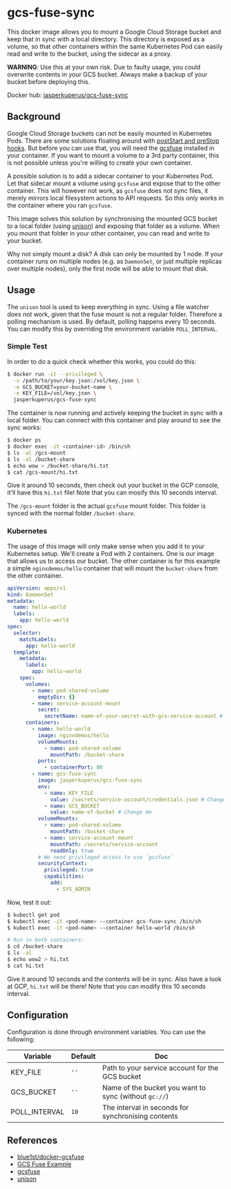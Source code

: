 # gcs-fuse-sync

This docker image allows you to mount a Google Cloud Storage bucket and keep that in sync with a local directory. This directory is exposed as a volume, so that other containers within the same Kubernetes Pod can easily read and write to the bucket, using the sidecar as a proxy.

**WARNING**: Use this at your own risk. Due to faulty usage, you could overwrite contents in your GCS bucket. Always make a backup of your bucket before deploying this.

Docker hub: [jasperkuperus/gcs-fuse-sync](https://hub.docker.com/r/jasperkuperus/gcs-fuse-sync)

## Background

Google Cloud Storage buckets can not be easily mounted in Kubernetes Pods. There are some solutions floating around with [postStart and preStop hooks](https://github.com/maciekrb/gcs-fuse-sample). But before you can use that, you will need the [gcsfuse](https://cloud.google.com/storage/docs/gcs-fuse) installed in your container. If you want to mount a volume to a 3rd party container, this is not possible unless you're willing to create your own container.

A possible solution is to add a sidecar container to your Kubernetes Pod. Let that sidecar mount a volume using `gcsfuse` and expose that to the other container. This will however not work, as `gcsfuse` does not sync files, it merely mirrors local filesystem actions to API requests. So this only works in the container where you ran `gcsfuse`.

This image solves this solution by synchronising the mounted GCS bucket to a local folder (using [unison](https://www.cis.upenn.edu/~bcpierce/unison/index.html)) and exposing that folder as a volume. When you mount that folder in your other container, you can read and write to your bucket.

Why not simply mount a disk? A disk can only be mounted by 1 node. If your container runs on multiple nodes (e.g. as `DaemonSet`, or just multiple replicas over multiple nodes), only the first node will be able to mount that disk.

## Usage

The `unison` tool is used to keep everything in sync. Using a file watcher does not work, given that the fuse mount is not a regular folder. Therefore a polling mechanism is used. By default, polling happens every 10 seconds. You can modify this by overriding the environment variable `POLL_INTERVAL`.

### Simple Test

In order to do a quick check whether this works, you could do this:

```sh
$ docker run -it --privileged \
  -v /path/to/your/key.json:/vol/key.json \
  -e GCS_BUCKET=your-bucket-name \
  -e KEY_FILE=/vol/key.json \
  jasperkuperus/gcs-fuse-sync
```

The container is now running and actively keeping the bucket in sync with a local folder. You can connect with this container and play around to see the sync works:

```sh
$ docker ps
$ docker exec -it <container-id> /bin/sh
$ ls -al /gcs-mount
$ ls -al /bucket-share
$ echo wow > /bucket-share/hi.txt
$ cat /gcs-mount/hi.txt
```

Give it around 10 seconds, then check out your bucket in the GCP console, it'll have this `hi.txt` file! Note that you can mosify this 10 seconds interval.

The `/gcs-mount` folder is the actual `gcsfuse` mount folder. This folder is synced with the normal folder `/bucket-share`.

### Kubernetes

The usage of this image will only make sense when you add it to your Kubernetes setup. We'll create a Pod with 2 containers. One is our image that allows us to access our bucket. The other container is for this example a simple `nginxdemos/hello` container that will mount the `bucket-share` from the other container.

```yaml
apiVersion: apps/v1
kind: DaemonSet
metadata:
  name: hello-world
  labels:
    app: hello-world
spec:
  selector:
    matchLabels:
      app: hello-world
  template:
    metadata:
      labels:
        app: hello-world
    spec:
      volumes:
        - name: pod-shared-volume
          emptyDir: {}
        - name: service-account-mount
          secret:
            secretName: name-of-your-secret-with-gcs-service-account # Change me
      containers:
        - name: hello-world
          image: nginxdemos/hello
          volumeMounts:
            - name: pod-shared-volume
              mountPath: /bucket-share
          ports:
            - containerPort: 80
        - name: gcs-fuse-sync
          image: jasperkuperus/gcs-fuse-sync
          env:
            - name: KEY_FILE
              value: /secrets/service-account/credentials.json # Change me
            - name: GCS_BUCKET
              value: name-of-bucket # Change me
          volumeMounts:
            - name: pod-shared-volume
              mountPath: /bucket-share
            - name: service-account-mount
              mountPath: /secrets/service-account
              readOnly: true
          # We need privileged access to use `gcsfuse`
          securityContext:
            privileged: true
            capabilities:
              add:
                - SYS_ADMIN
```

Now, test it out:

```sh
$ kubectl get pod
$ kubectl exec -it <pod-name> --container gcs-fuse-sync /bin/sh
$ kubectl exec -it <pod-name> --container hello-world /bin/sh

# Run in both containers:
$ cd /bucket-share
$ ls -al
$ echo wow2 > hi.txt
$ cat hi.txt
```

Give it around 10 seconds and the contents will be in sync. Also have a look at GCP, `hi.txt` will be there! Note that you can modify this 10 seconds interval.

## Configuration

Configuration is done through environment variables. You can use the following:

| Variable | Default | Doc |
| --- | --- | --- |
| KEY_FILE | `''` | Path to your service account for the GCS bucket |
| GCS_BUCKET | `''` | Name of the bucket you want to sync (without `gc://`) |
| POLL_INTERVAL | `10` | The interval in seconds for synchronising contents |

## References

* [blue1st/docker-gcsfuse](https://github.com/blue1st/docker-gcsfuse)
* [GCS Fuse Example](https://github.com/maciekrb/gcs-fuse-sample)
* [gcsfuse](https://cloud.google.com/storage/docs/gcs-fuse)
* [unison](https://www.cis.upenn.edu/~bcpierce/unison/index.html)
